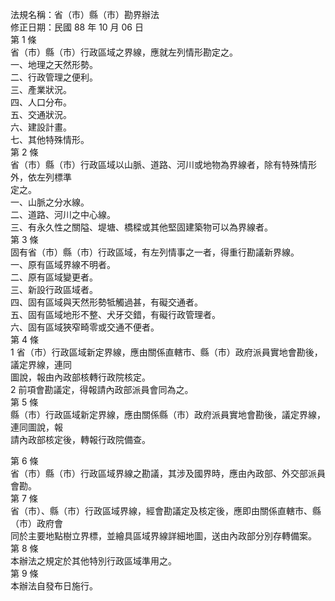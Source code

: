 法規名稱：省（市）縣（市）勘界辦法  
修正日期：民國 88 年 10 月 06 日  
第 1 條  
省（市）縣（市）行政區域之界線，應就左列情形勘定之。  
一、地理之天然形勢。  
二、行政管理之便利。  
三、產業狀況。  
四、人口分布。  
五、交通狀況。  
六、建設計畫。  
七、其他特殊情形。  
第 2 條  
省（市）縣（市）行政區域以山脈、道路、河川或地物為界線者，除有特殊情形外，依左列標準  
定之。  
一、山脈之分水線。  
二、道路、河川之中心線。  
三、有永久性之關隘、堤塘、橋樑或其他堅固建築物可以為界線者。  
第 3 條  
固有省（市）縣（市）行政區域，有左列情事之一者，得重行勘議新界線。  
一、原有區域界線不明者。  
二、原有區域變更者。  
三、新設行政區域者。  
四、固有區域與天然形勢牴觸過甚，有礙交通者。  
五、固有區域地形不整、犬牙交錯，有礙行政管理者。  
六、固有區域狹窄畸零或交通不便者。  
第 4 條  
1 省（市）行政區域新定界線，應由關係直轄市、縣（市）政府派員實地會勘後，議定界線，連同  
圖說，報由內政部核轉行政院核定。  
2 前項會勘議定，得報請內政部派員會同為之。  
第 5 條  
縣（市）行政區域新定界線，應由關係縣（市）政府派員實地會勘後，議定界線，連同圖說，報  
請內政部核定後，轉報行政院備查。  


第 6 條  
省（市）縣（市）行政區域界線之勘議，其涉及國界時，應由內政部、外交部派員會勘。  
第 7 條  
省（市）、縣（市）行政區域界線，經會勘議定及核定後，應即由關係直轄市、縣（市）政府會  
同於主要地點樹立界標，並繪具區域界線詳細地圖，送由內政部分別存轉備案。  
第 8 條  
本辦法之規定於其他特別行政區域準用之。  
第 9 條  
本辦法自發布日施行。  


